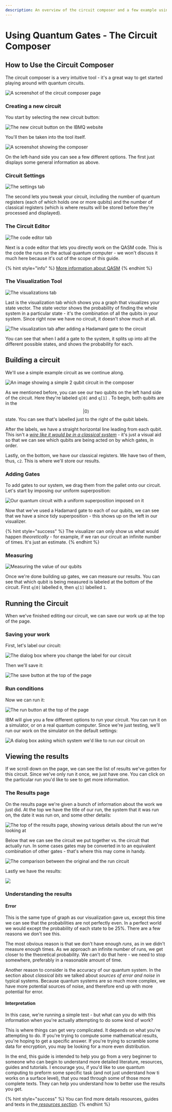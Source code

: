 ```yaml
---
description: An overview of the circuit composer and a few example using quantum gates
---
```


# Using Quantum Gates - The Circuit Composer

## How to Use the Circuit Composer

The circuit composer is a very intuitive tool - it's a great way to get started playing around with quantum circuits.

![A screenshot of the circuit composer page](../.gitbook/assets/image%20%2838%29.png)

### Creating a new circuit

You start by selecting the new circuit button:

![The new circuit button on the IBMQ website](../.gitbook/assets/image%20%2835%29.png)

You'll then be taken into the tool itself.

![A screenshot showing the composer](../.gitbook/assets/image%20%2826%29.png)

On the left-hand side you can see a few different options. The first just displays some general information as above.

### Circuit Settings

![The settings tab](../.gitbook/assets/image%20%2839%29.png)

The second lets you tweak your circuit, including the number of quantum registers \(each of which holds one or more qubits\) and the number of classical registers \(which is where results will be stored before they're processed and displayed\).

### The Circuit Editor

![The code editor tab](../.gitbook/assets/image%20%2817%29.png)

Next is a code editor that lets you directly work on the QASM code. This is the code the runs on the actual quantum computer - we won't discuss it much here because it's out of the scope of this guide.

{% hint style="info" %}
[More information about QASM](https://www.quantum-inspire.com/kbase/qasm/)
{% endhint %}

### The Visualization Tool

![The visualizations tab](../.gitbook/assets/image%20%284%29.png)

Last is the visualization tab which shows you a graph that visualizes your state vector. The state vector shows the probability of finding the whole system in a particular state - it's the combination of all the qubits in your system. Since right now we have no circuit, it doesn't show much at all.

![The visualization tab after adding a Hadamard gate to the circuit](../.gitbook/assets/image%20%2827%29.png)

You can see that when I add a gate to the system, it splits up into all the different possible states, and shows the probability for each.

## Building a circuit

We'll use a simple example circuit as we continue along. 

![An image showing a simple 2 qubit circuit in the composer](../.gitbook/assets/image%20%289%29.png)

As we mentioned before, you can see our two qubits on the left hand side of the circuit. Here they're labeled `q[0]` and `q[1]` . To begin, both qubits are in the $$|0\rangle$$ state. You can see that's labelled just to the right of the qubit labels.

After the labels, we have a straight horizontal line leading from each qubit. This isn't a [_wire like it would be in a classical system_](../quantum-circuits/classical-models-of-computation.md#the-circuit-model) - it's just a visual aid so that we can see which qubits are being acted on by which gates, in order.

Lastly, on the bottom, we have our classical registers. We have two of them, thus, `c2`. This is where we'll store our results.

### Adding Gates

To add gates to our system, we drag them from the pallet onto our circuit. Let's start by imposing our uniform superposition:

![Our quantum circuit with a uniform superposition imposed on it](../.gitbook/assets/image%20%2840%29.png)

Now that we've used a Hadamard gate to each of our qubits, we can see that we have a since tidy superposition - this shows up on the left in our visualizer.

{% hint style="success" %}
The visualizer can only show us what would happen _theoretically_ - for example, if we ran our circuit an infinite number of times. It's just an estimate.
{% endhint %}

### Measuring

![Measuring the value of our qubits](../.gitbook/assets/image%20%2810%29.png)

Once we're done building up gates, we can measure our results. You can see that which qubit is being measured is labeled at the bottom of the circuit. First `q[0]` labelled `0`, then `q[1]` labelled `1`.

## Running the Circuit

When we've finished editing our circuit, we can save our work up at the top of the page.

### Saving your work

First, let's label our circuit:

![The dialog box where you change the label for our circuit](../.gitbook/assets/image%20%2834%29.png)

Then we'll save it:

![The save button at the top of the page](../.gitbook/assets/image%20%2836%29.png)

### Run conditions

Now we can run it:

![The run button at the top of the page](../.gitbook/assets/image.png)

IBM will give you a few different options to run your circuit. You can run it on a simulator, or on a real quantum computer. Since we're just testing, we'll run our work on the simulator on the default settings:

![A dialog box asking which system we&apos;d like to run our circuit on](../.gitbook/assets/image%20%2823%29.png)

## Viewing the results

If we scroll down on the page, we can see the list of results we've gotten for this circuit. Since we've only run it once, we just have one. You can click on the particular run you'd like to see to get more information.

### The Results page

On the results page we're given a bunch of information about the work we just did. At the top we have the title of our run, the system that it was run on, the date it was run on, and some other details:

![The top of the results page, showing various details about the run we&apos;re looking at](../.gitbook/assets/image%20%2833%29.png)

Below that we can see the circuit we put together vs. the circuit that actually run. In some cases gates may be converted in to an equivalent combination of other gates - that's where this may come in handy.

![The comparison between the original and the run circuit](../.gitbook/assets/image%20%285%29.png)

Lastly we have the results:

![](../.gitbook/assets/image%20%2842%29.png)

### Understanding the  results

#### Error

This is the same type of graph as our visualization gave us, except this time we can see that the probabilities are not perfectly even. In a perfect world we would except  the probability of each state to be 25%. There are a few reasons we don't see this.

The most obvious reason is that we don't have enough _runs_, as in we didn't measure enough times. As we approach an infinite number of runs, we get closer to the theoretical probability. We can't do that here - we need to stop somewhere, preferably in a reasonable amount of time.

Another reason to consider is the accuracy of our quantum system. In the section about _classical bits_ we talked about _sources of error and noise_ in typical systems. Because quantum systems are so much more complex, we have more potential sources of noise, and therefore end up with more potential for error.

#### Interpretation

In this case, we're running a simple test - but what can you do with this information when you're actually attempting to do some kind of work?

This is where things can get very complicated. It depends on what you're attempting to do. If you're trying to compute some mathematical results, you're hoping to get a specific answer. If you're trying to scramble some data for encryption, you may be looking for a more even distribution.

In the end, this guide is intended to help you go from a very beginner to someone who can begin to understand more detailed literature, resources, guides and tutorials. I encourage you, if you'd like to use quantum computing to preform some specific task \(and not just understand how ti works on a surface level\), that you read through some of those more complete texts. They can help you understand how to better use the results you get.

{% hint style="success" %}
You can find more details resources, guides and texts in the[ _resources section_](../getting-started/resources.md#understanding-quantum).
{% endhint %}


